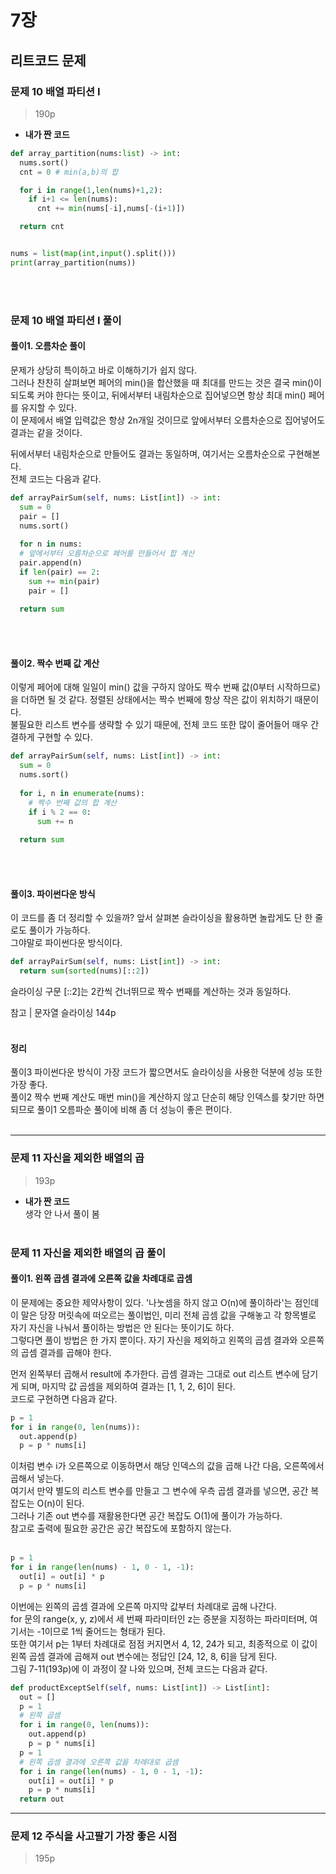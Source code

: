 # 7장
## 리트코드 문제
### 문제 10 배열 파티션 I
> 190p


* **내가 짠 코드**<br>
```python
def array_partition(nums:list) -> int:
  nums.sort()
  cnt = 0 # min(a,b)의 합

  for i in range(1,len(nums)+1,2):
    if i+1 <= len(nums):
      cnt += min(nums[-i],nums[-(i+1)])

  return cnt


nums = list(map(int,input().split()))
print(array_partition(nums))
```
<br><br>

### 문제 10 배열 파티션 I 풀이
#### 풀이1. 오름차순 풀이
문제가 상당히 특이하고 바로 이해하기가 쉽지 않다.<br>
그러나 찬찬히 살펴보면 페어의 min()을 합산했을 때 최대를 만드는 것은 결국 min()이 되도록 커야 한다는 뜻이고, 뒤에서부터 내림차순으로 집어넣으면 항상 최대 min() 페어를 유지할 수 있다.<br>
이 문제에서 배열 입력값은 항상 2n개일 것이므로 앞에서부터 오름차순으로 집어넣어도 결과는 같을 것이다.

뒤에서부터 내림차순으로 만들어도 결과는 동일하며, 여기서는 오름차순으로 구현해본다.<br>
전체 코드는 다음과 같다.
```python
def arrayPairSum(self, nums: List[int]) -> int:
  sum = 0
  pair = []
  nums.sort()
  
  for n in nums:
  # 앞에서부터 오름차순으로 페어를 만들어서 합 계산
  pair.append(n)
  if len(pair) == 2:
    sum += min(pair)
    pair = []
    
  return sum
```
<br><br>

#### 풀이2. 짝수 번째 값 계산
이렇게 페어에 대해 일일이 min() 값을 구하지 않아도 짝수 번째 값(0부터 시작하므로)을 더하면 될 것 같다. 정렬된 상태에서는 짝수 번째에 항상 작은 값이 위치하기 때문이다.<br>
불필요한 리스트 변수를 생략할 수 있기 때문에, 전체 코드 또한 많이 줄어들어 매우 간결하게 구현할 수 있다.
```python
def arrayPairSum(self, nums: List[int]) -> int:
  sum = 0
  nums.sort()
  
  for i, n in enumerate(nums):
    # 짝수 번째 값의 합 계산
    if i % 2 == 0:
      sum += n
      
  return sum
```
<br><br>

#### 풀이3. 파이썬다운 방식
이 코드를 좀 더 정리할 수 있을까? 앞서 살펴본 슬라이싱을 활용하면 놀랍게도 단 한 줄로도 풀이가 가능하다.<br>
그야말로 파이썬다운 방식이다.
```python
def arrayPairSum(self, nums: List[int]) -> int:
  return sum(sorted(nums)[::2])
```
슬라이싱 구문 [::2]는 2칸씩 건너뛰므로 짝수 번째를 계산하는 것과 동일하다.

참고 | 문자열 슬라이싱 144p
<br><br>

#### 정리
풀이3 파이썬다운 방식이 가장 코드가 짧으면서도 슬라이싱을 사용한 덕분에 성능 또한 가장 좋다.<br>
풀이2 짝수 번째 계산도 매번 min()을 계산하지 않고 단순히 해당 인덱스를 찾기만 하면 되므로 풀이1 오름파순 풀이에 비해 좀 더 성능이 좋은 편이다.
<br><br>

---

### 문제 11 자신을 제외한 배열의 곱
>193p

* **내가 짠 코드**<br>
생각 안 나서 풀이 봄
<br><br>

### 문제 11 자신을 제외한 배열의 곱 풀이
#### 풀이1. 왼쪽 곱셈 결과에 오른쪽 값을 차례대로 곱셈
이 문제에는 중요한 제약사항이 있다. '나눗셈을 하지 않고 O(n)에 풀이하라'는 점인데 이 말은 당장 머릿속에 떠오르는 풀이법인, 미리 전체 곱셈 값을 구해놓고 각 항목별로 자기 자신을 나눠서 풀이하는 방법은 안 된다는 뜻이기도 하다.<br>
그렇다면 풀이 방법은 한 가지 뿐이다. 자기 자신을 제외하고 왼쪽의 곱셈 결과와 오른쪽의 곱셈 결과를 곱해야 한다.

먼저 왼쪽부터 곱해서 result에 추가한다. 곱셈 결과는 그대로 out 리스트 변수에 담기게 되며, 마지막 값 곱셈을 제외하여 결과는 [1, 1, 2, 6]이 된다.<br>
코드로 구현하면 다음과 같다.
```python
p = 1
for i in range(0, len(nums)):
  out.append(p)
  p = p * nums[i]
```
이처럼 변수 i가 오른쪽으로 이동하면서 해당 인덱스의 값을 곱해 나간 다음, 오른쪽에서 곱해서 넣는다.<br>
여기서 만약 별도의 리스트 변수를 만들고 그 변수에 우측 곱셈 결과를 넣으면, 공간 복잡도는 O(n)이 된다.<br>
그러나 기존 out 변수를 재활용한다면 공간 복잡도 O(1)에 풀이가 가능하다.<br>
참고로 출력에 필요한 공간은 공간 복잡도에 포함하지 않는다.
<br><br>

```python
p = 1
for i in range(len(nums) - 1, 0 - 1, -1):
  out[i] = out[i] * p
  p = p * nums[i]
```
이번에는 왼쪽의 곱셈 결과에 오른쪽 마지막 값부터 차례대로 곱해 나간다.<br>
for 문의 range(x, y, z)에서 세 번째 파라미터인 z는 증분을 지정하는 파라미터며, 여기서는 -1이므로 1씩 줄어드는 형태가 된다.<br>
또한 여기서 p는 1부터 차례대로 점점 커지면서 4, 12, 24가 되고, 최종적으로 이 값이 왼쪽 곱셈 결과에 곱해져 out 변수에는 정답인 [24, 12, 8, 6]을 담게 된다.<br>
그림 7-11(193p)에 이 과정이 잘 나와 있으며, 전체 코드는 다음과 같다.
```python
def productExceptSelf(self, nums: List[int]) -> List[int]:
  out = []
  p = 1
  # 왼쪽 곱셈
  for i in range(0, len(nums)):
    out.append(p)
    p = p * nums[i]
  p = 1
  # 왼쪽 곱셈 결과에 오른쪽 값을 차례대로 곱셈
  for i in range(len(nums) - 1, 0 - 1, -1):
    out[i] = out[i] * p
    p = p * nums[i]
  return out
```

---

### 문제 12 주식을 사고팔기 가장 좋은 시점
> 195p








